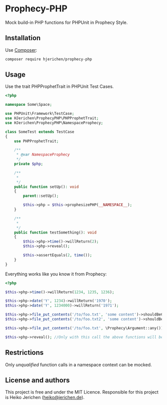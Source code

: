 # Prophecy-PHP
Mock build-in PHP functions for PHPUnit in Prophecy Style.

## Installation
Use [Composer](https://getcomposer.org/):
```sh
composer require hjerichen/prophecy-php
```

## Usage
Use the trait PHPProphetTrait in PHPUnit Test Cases.
```php
<?php

namespace Some\Space;

use PHPUnit\Framework\TestCase;
use HJerichen\ProphecyPHP\PHPProphetTrait;
use HJerichen\ProphecyPHP\NamespaceProphecy;

class SomeTest extends TestCase
{
    use PHPProphetTrait;

    /**
     * @var NamespaceProphecy
     */
    private $php;

    /**
     *
     */
    public function setUp(): void
    {
        parent::setUp();

        $this->php = $this->prophesizePHP(__NAMESPACE__);
    }

    /**
     *
     */
    public function testSomething(): void
    {
        $this->php->time()->willReturn(2);
        $this->php->reveal();

        $this->assertEquals(2, time());
    }
}
```

Everything works like you know it from Prophecy:
```php
<?php

$this->php->time()->willReturn(1234, 1235, 1236);

$this->php->date('Y', 1234)->willReturn('1970');
$this->php->date('Y', 1234000)->willReturn('1971');

$this->php->file_put_contents('/to/foo.txt', 'some content')->shouldBeCalledOnce();
$this->php->file_put_contents('/to/foo.txt2', 'some content')->shouldBeCalledOnce();

$this->php->file_put_contents('/to/foo.txt', \Prophecy\Argument::any())->shouldNotBeCalled();

$this->php->reveal(); //Only with this call the above functions will be mocked.
```

## Restrictions

Only *unqualified* function calls in a namespace context can be mocked.


## License and authors

This project is free and under the MIT Licence.
Responsible for this project is Heiko Jerichen (heiko@jerichen.de).
